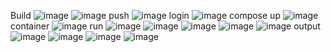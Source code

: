 Build
![image](https://github.com/user-attachments/assets/6662ea62-6585-41db-a0ad-f059b0653b54)
![image](https://github.com/user-attachments/assets/29786185-4b8a-4fa2-8da9-a0a4b2dffa9b)
push
![image](https://github.com/user-attachments/assets/c951c6f6-f3de-4d39-8344-32044b91b221)
login
![image](https://github.com/user-attachments/assets/bb4b1e7d-fe27-4a09-a378-db3e444a8b77)
compose up
![image](https://github.com/user-attachments/assets/b0802c43-8950-4b07-aa49-1893cd5b509e)
container
![image](https://github.com/user-attachments/assets/217488b0-6cec-42ea-8be3-30f138fd625c)
run
![image](https://github.com/user-attachments/assets/a9f653d7-ee73-49f5-bd07-a4b367581c52)
![image](https://github.com/user-attachments/assets/0408b428-4d6b-4fc9-9679-cbc81cc99265)
![image](https://github.com/user-attachments/assets/8963b238-a9d0-4e65-9253-ebb4c54da801)
![image](https://github.com/user-attachments/assets/017df743-e9f1-4059-81f7-731e1b422eb7)
![image](https://github.com/user-attachments/assets/eafc1679-127e-464f-aac9-fa422975d7ce)
output
![image](https://github.com/user-attachments/assets/92785197-360c-490c-a949-e225cbfbc410)
![image](https://github.com/user-attachments/assets/b0f46c37-1056-4fce-8110-05ed43a20b79)
![image](https://github.com/user-attachments/assets/ab052924-2dad-482d-b61d-944019c8508f)
![image](https://github.com/user-attachments/assets/7c4930f1-347b-478a-bdb4-5959e8e08f6b)





